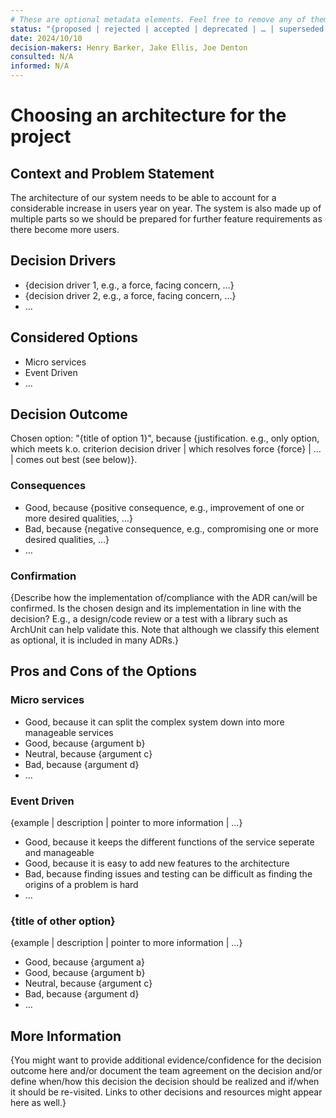 ```yaml
---
# These are optional metadata elements. Feel free to remove any of them.
status: "{proposed | rejected | accepted | deprecated | … | superseded by ADR-0123"
date: 2024/10/10
decision-makers: Henry Barker, Jake Ellis, Joe Denton
consulted: N/A
informed: N/A
---
```


# Choosing an architecture for the project

## Context and Problem Statement

The architecture of our system needs to be able to account for a considerable increase in users year on year. The system is also made up of multiple parts so we should be prepared for further feature requirements as there become more users.

<!-- This is an optional element. Feel free to remove. -->
## Decision Drivers

* {decision driver 1, e.g., a force, facing concern, …}
* {decision driver 2, e.g., a force, facing concern, …}
* … <!-- numbers of drivers can vary -->

## Considered Options

* Micro services
* Event Driven
* … <!-- numbers of options can vary -->

## Decision Outcome

Chosen option: "{title of option 1}", because {justification. e.g., only option, which meets k.o. criterion decision driver | which resolves force {force} | … | comes out best (see below)}.

<!-- This is an optional element. Feel free to remove. -->
### Consequences

* Good, because {positive consequence, e.g., improvement of one or more desired qualities, …}
* Bad, because {negative consequence, e.g., compromising one or more desired qualities, …}
* … <!-- numbers of consequences can vary -->

<!-- This is an optional element. Feel free to remove. -->
### Confirmation

{Describe how the implementation of/compliance with the ADR can/will be confirmed. Is the chosen design and its implementation in line with the decision? E.g., a design/code review or a test with a library such as ArchUnit can help validate this. Note that although we classify this element as optional, it is included in many ADRs.}

<!-- This is an optional element. Feel free to remove. -->
## Pros and Cons of the Options

### Micro services

* Good, because it can split the complex system down into more manageable services
* Good, because {argument b}
* Neutral, because {argument c}
* Bad, because {argument d}
* … <!-- numbers of pros and cons can vary -->

### Event Driven

{example | description | pointer to more information | …}

* Good, because it keeps the different functions of the service seperate and manageable
* Good, because it is easy to add new features to the architecture
* Bad, because finding issues and testing can be difficult as finding the origins of a problem is hard
* …

### {title of other option}

{example | description | pointer to more information | …}

* Good, because {argument a}
* Good, because {argument b}
* Neutral, because {argument c}
* Bad, because {argument d}
* …

<!-- This is an optional element. Feel free to remove. -->
## More Information

{You might want to provide additional evidence/confidence for the decision outcome here and/or document the team agreement on the decision and/or define when/how this decision the decision should be realized and if/when it should be re-visited. Links to other decisions and resources might appear here as well.}
